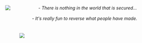 <h1 align="center"><img align="left" src="https://orhun.dev/img/crow.png"></h1>
        <center>
            <em> - There is nothing in the world that is secured...
            <br><br> - It's really fun to reverse what people have made. </em>
        </center>
<h1 align="center"></h1>
<img style="margin-left: 45px;" src="https://github-readme-stats.vercel.app/api/top-langs/?username=arrayee&layout=compact&theme=bear" />
